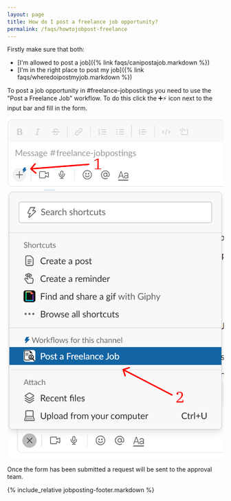 ```yaml
---
layout: page
title: How do I post a freelance job opportunity?
permalink: /faqs/howtojobpost-freelance
---
```


Firstly make sure that both:
*  [I'm allowed to post a job]({% link faqs/canipostajob.markdown %})
*  [I'm in the right place to post my job]({% link faqs/wheredoipostmyjob.markdown %})

To post a job opportunity in #freelance-jobpostings you need to use the "Post a Freelance Job" workflow. To do this click the ➕⚡️ icon next to the input bar and fill in the form.

![Action freelance jobposting](/images/faq/freelance-job-posting-action.png)
![Workflow freelance jobposting](/images/faq/freelance-job-posting-workflow.png)

Once the form has been submitted a request will be sent to the approval team.

{% include_relative jobposting-footer.markdown %}